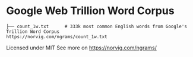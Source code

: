 # Google Web Trillion Word Corpus

```plaintext
├── count_1w.txt      # 333k most common English words from Google's Trillion Word Corpus 
https://norvig.com/ngrams/count_1w.txt
```

Licensed under MIT
See more on https://norvig.com/ngrams/
